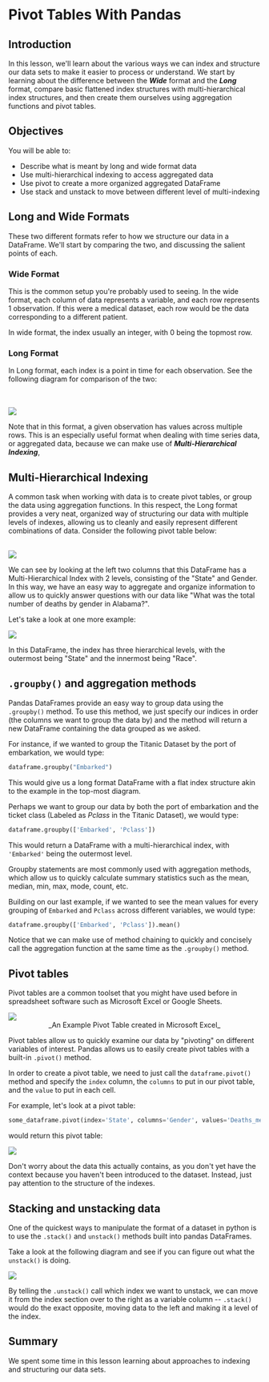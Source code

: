 # Pivot Tables With Pandas

## Introduction

In this lesson, we'll learn about the various ways we can index and structure our data sets to make it easier to process or understand.  We start by learning about the difference between the **_Wide_** format and the **_Long_** format, compare basic flattened index structures with multi-hierarchical index structures, and then create them ourselves using aggregation functions and pivot tables.

## Objectives

You will be able to:

- Describe what is meant by long and wide format data 
- Use multi-hierarchical indexing to access aggregated data 
- Use pivot to create a more organized aggregated DataFrame 
- Use stack and unstack to move between different level of multi-indexing 



## Long and Wide Formats


These two different formats refer to how we structure our data in a DataFrame.  We'll start by comparing the two, and discussing the salient points of each. 

### Wide Format

This is the common setup you're probably used to seeing. In the wide format, each column of data represents a variable, and each row represents 1 observation.  If this were a medical dataset, each row would be the data corresponding to a different patient. 

In wide format, the index usually an integer, with 0 being the topmost row.  


### Long Format

In Long format, each index is a point in time for each observation.  See the following diagram for comparison of the two:

<br>
<br>
<img src="images/Image_200_wide_v_long.png">

Note that in this format, a given observation has values across multiple rows.  This is an especially useful format when dealing with time series data, or aggregated data, because we can make use of **_Multi-Hierarchical Indexing_**,

## Multi-Hierarchical Indexing

A common task when working with data is to create pivot tables, or group the data using aggregation functions.  In this respect, the Long format provides a very neat, organized way of structuring our data with multiple levels of indexes, allowing us to cleanly and easily represent different combinations of data.  Consider the following pivot table below:
<br>
<br>

<img src="images/pt1.png">

We can see by looking at the left two columns that this DataFrame has a Multi-Hierarchical Index with 2 levels, consisting of the "State" and Gender.  In this way, we have an easy way to aggregate and organize information to allow us to quickly answer questions with our data like "What was the total number of deaths by gender in Alabama?".

Let's take a look at one more example:


<img src="images/pt2.png">

In this DataFrame, the index has three hierarchical levels, with the outermost being "State" and the innermost being "Race".


## `.groupby()` and aggregation methods

Pandas DataFrames provide an easy way to group data using the `.groupby()` method.  To use this method, we just specify our indices in order (the columns we want to group the data by) and the method will return a new DataFrame containing the data grouped as we asked. 

For instance, if we wanted to group the Titanic Dataset by the port of embarkation, we would type:

```python
dataframe.groupby("Embarked")
```

This would give us a long format DataFrame with a flat index structure akin to the example in the top-most diagram.

Perhaps we want to group our data by both the port of embarkation and the ticket class (Labeled as _Pclass_ in the Titanic Dataset), we would type:

```python
dataframe.groupby(['Embarked', 'Pclass'])
```

This would return a DataFrame with a multi-hierarchical index, with `'Embarked'` being the outermost level.

Groupby statements are most commonly used with aggregation methods, which allow us to quickly calculate summary statistics such as the mean, median, min, max, mode, count, etc.  

Building on our last example, if we wanted to see the mean values for every grouping of `Embarked` and `Pclass` across different variables,  we would type:

```python
dataframe.groupby(['Embarked', 'Pclass']).mean()
```

Notice that we can make use of method chaining to quickly and concisely call the aggregation function at the same time as the `.groupby()` method.  

## Pivot tables

Pivot tables are a common toolset that you might have used before in spreadsheet software such as Microsoft Excel or Google Sheets.  

<img src="images/excel_pt.png">
<br>
<center>_An Example Pivot Table created in Microsoft Excel_</center>

Pivot tables allow us to quickly examine our data by "pivoting" on different variables of interest.  Pandas allows us to easily create pivot tables with a built-in `.pivot()` method.

In order to create a pivot table, we need to just call the `dataframe.pivot()` method and specify the `index` column, the `columns` to put in our pivot table, and the `value` to put in each cell.  

For example, let's look at a pivot table:

```python
some_dataframe.pivot(index='State', columns='Gender', values='Deaths_mean')
```

would return this pivot table:

<img src="images/pt3.png">

Don't worry about the data this actually contains, as you don't yet have the context because you haven't been introduced to the dataset. Instead, just pay attention to the structure of the indexes.


## Stacking and unstacking data

One of the quickest ways to manipulate the format of a dataset in python is to use the `.stack()` and `unstack()` methods built into pandas DataFrames.  

Take a look at the following diagram and see if you can figure out what the `unstack()` is doing.

<img src='images/Image_201_unstack.png'>

By telling the `.unstack()` call which index we want to unstack, we can move it from the index section over to the right as a variable column -- `.stack()` would do the exact opposite, moving data to the left and making it a level of the index.  

## Summary

We spent some time in this lesson learning about approaches to indexing and structuring our data sets.
